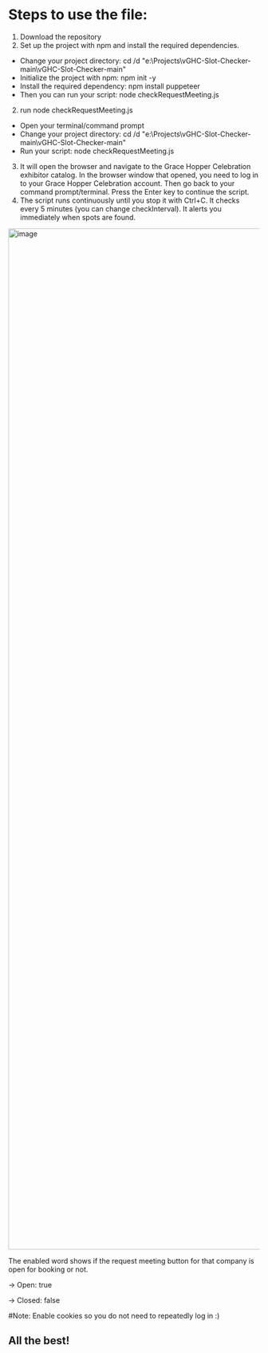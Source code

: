 # Steps to use the file:
1. Download the repository
2. Set up the project with npm and install the required dependencies.
  - Change your project directory:
    cd /d "e:\Projects\vGHC-Slot-Checker-main\vGHC-Slot-Checker-main"
  - Initialize the project with npm:
    npm init -y
  - Install the required dependency:
    npm install puppeteer
  - Then you can run your script:
    node checkRequestMeeting.js
2. run node checkRequestMeeting.js
  - Open your terminal/command prompt
  - Change your project directory:
    cd /d "e:\Projects\vGHC-Slot-Checker-main\vGHC-Slot-Checker-main"
  - Run your script:
    node checkRequestMeeting.js
3. It will open the browser and navigate to the Grace Hopper Celebration exhibitor catalog. In the browser window that opened, you need to log in to your Grace Hopper Celebration account. Then go back to your command prompt/terminal. Press the Enter key to continue the script. 
4. The script runs continuously until you stop it with Ctrl+C. It checks every 5 minutes (you can change checkInterval). It alerts you immediately when spots are found. 

<img width="1152" height="2048" alt="image" src="https://github.com/user-attachments/assets/300f94a4-7ebf-4808-9a1b-8ae6f46904b1" />

The enabled word shows if the request meeting button for that company is open for booking or not.

-> Open: true

-> Closed: false

#Note: 
Enable cookies so you do not need to repeatedly log in :)

## All the best!
